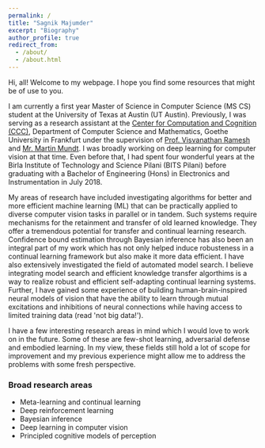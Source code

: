 ```yaml
---
permalink: /
title: "Sagnik Majumder"
excerpt: "Biography"
author_profile: true
redirect_from: 
  - /about/
  - /about.html
---
```


Hi, all! Welcome to my webpage. I hope you find some resources that might be of use to you. 

I am currently a first year Master of Science in Computer Science (MS CS) student at the University of Texas at Austin (UT Austin). Previously, I was serving as a research assistant at the [Center for Computation and Cognition (CCC)](http://www.ccc.cs.uni-frankfurt.de/), Department of Computer Science and Mathematics, Goethe University in Frankfurt under the supervision of [Prof. Visvanathan Ramesh](https://scholar.google.co.in/citations?user=SS10xIgAAAAJ&hl=en) and [Mr. Martin Mundt](http://martin-mundt.com/). I was broadly working on deep learning for computer vision at that time. Even before that, I had spent four wonderful years at the Birla Institute of Technology and Science Pilani (BITS Pilani) before graduating with a Bachelor of Engineering (Hons) in Electronics and Instrumentation in July 2018.  

My areas of research have included investigating algorithms for better and more efficient machine learning (ML) that can be practically applied to diverse computer vision tasks in parallel or in tandem. Such systems require mechanisms for the retainment and transfer of old learned knowledge. They offer a tremendous potential for transfer and continual learning research. Confidence bound estimation through Bayesian inference has also been an integral part of my work which has not only helped induce robusteness in a continual learning framework but also make it more data efficient. I have also extensively investigated the field of automated model search. I believe integrating model search and efficient knowledge transfer algorthims is a way to realize robust and efficient self-adapting continual learning systems. Further, I have gained some experience of building human-brain-inspired neural models of vision that have the ability to learn through mutual excitations and inhibitions of neural connections while having access to limited training data (read 'not big data!'). 

I have a few interesting research areas in mind which I would love to work on in the future. Some of these are few-shot learning, adversarial defense and embodied learning. In my view, these fields still hold a lot of scope for improvement and my previous experience might allow me to address the problems with some fresh perspective.

### Broad research areas
* Meta-learning and continual learning
* Deep reinforcement learning
* Bayesian inference
* Deep learning in computer vision
* Principled cognitive models of perception